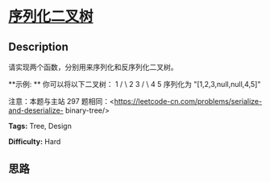 # [序列化二叉树][title]

## Description

请实现两个函数，分别用来序列化和反序列化二叉树。

**示例:  **
            你可以将以下二叉树：            1       / \      2   3         / \        4   5        序列化为 "[1,2,3,null,null,4,5]"

注意：本题与主站 297 题相同：<https://leetcode-cn.com/problems/serialize-and-deserialize-
binary-tree/>


**Tags:** Tree, Design

**Difficulty:** Hard

## 思路

[title]: https://leetcode-cn.com/problems/xu-lie-hua-er-cha-shu-lcof
